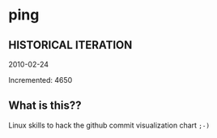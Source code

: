 # ping

## HISTORICAL ITERATION
2010-02-24

Incremented: 4650

## What is this?? 
Linux skills to hack the github commit visualization chart `;-)`
